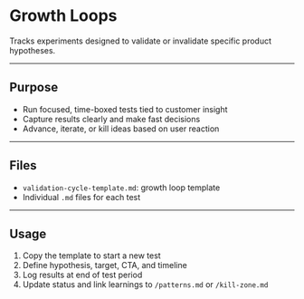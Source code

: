 # Growth Loops

Tracks experiments designed to validate or invalidate specific product hypotheses.

---

## Purpose

- Run focused, time-boxed tests tied to customer insight
- Capture results clearly and make fast decisions
- Advance, iterate, or kill ideas based on user reaction

---

## Files

- `validation-cycle-template.md`: growth loop template
- Individual `.md` files for each test

---

## Usage

1. Copy the template to start a new test
2. Define hypothesis, target, CTA, and timeline
3. Log results at end of test period
4. Update status and link learnings to `/patterns.md` or `/kill-zone.md`
